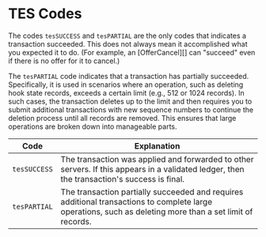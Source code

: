 # TES Codes

The codes `tesSUCCESS`  and `tesPARTIAL` are the only codes that indicates a transaction succeeded. This does not always mean it accomplished what you expected it to do. (For example, an \[OfferCancel]\[] can "succeed" even if there is no offer for it to cancel.)&#x20;

The `tesPARTIAL` code indicates that a transaction has partially succeeded. Specifically, it is used in scenarios where an operation, such as deleting hook state records, exceeds a certain limit (e.g., 512 or 1024 records). In such cases, the transaction deletes up to the limit and then requires you to submit additional transactions with new sequence numbers to continue the deletion process until all records are removed. This ensures that large operations are broken down into manageable parts.

| Code         | Explanation                                                                                                                                               |
| ------------ | --------------------------------------------------------------------------------------------------------------------------------------------------------- |
| `tesSUCCESS` | The transaction was applied and forwarded to other servers. If this appears in a validated ledger, then the transaction's success is final.               |
| `tesPARTIAL` | The transaction partially succeeded and requires additional transactions to complete large operations, such as deleting more than a set limit of records. |
